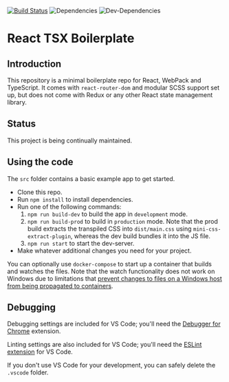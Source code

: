 [![Build Status](https://travis-ci.org/yottaawesome/react-tsx-boilerplate.svg?branch=master)](https://travis-ci.org/yottaawesome/react-tsx-boilerplate) ![Dependencies](https://david-dm.org/yottaawesome/react-tsx-boilerplate.svg) ![Dev-Dependencies](https://david-dm.org/yottaawesome/react-tsx-boilerplate/dev-status.svg)

# React TSX Boilerplate

## Introduction

This repository is a minimal boilerplate repo for React, WebPack and TypeScript. It comes with `react-router-dom` and modular SCSS support set up, but does not come with Redux or any other React state management library.

## Status

This project is being continually maintained.

## Using the code

The `src` folder contains a basic example app to get started.

* Clone this repo.
* Run `npm install` to install dependencies.
* Run one of the following commands:
    1. `npm run build-dev` to build the app in `development` mode.
    2. `npm run build-prod` to build in `production` mode. Note that the prod build extracts the transpiled CSS into `dist/main.css` using `mini-css-extract-plugin`, whereas the dev build bundles it into the JS file.
    3. `npm run start` to start the dev-server.
* Make whatever additional changes you need for your project.

You can optionally use `docker-compose` to start up a container that builds and watches the files. Note that the watch functionality does not work on Windows due to limitations that [prevent changes to files on a Windows host from being propagated to containers](https://forums.docker.com/t/file-system-watch-does-not-work-with-mounted-volumes/12038/20).

## Debugging

Debugging settings are included for VS Code; you'll need the [Debugger for Chrome](https://marketplace.visualstudio.com/items?itemName=msjsdiag.debugger-for-chrome) extension.

Linting settings are also included for VS Code; you'll need the [ESLint extension](https://marketplace.visualstudio.com/items?itemName=dbaeumer.vscode-eslint) for VS Code.

If you don't use VS Code for your development, you can safely delete the `.vscode` folder.
